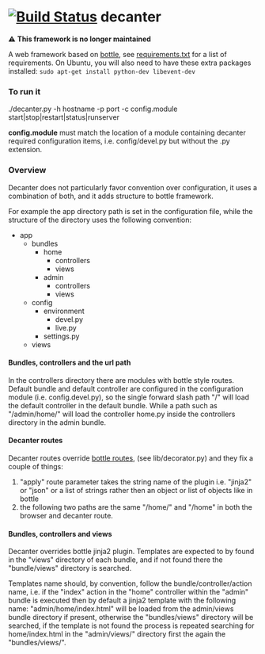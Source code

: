 [![Build Status](https://travis-ci.org/gengo/decanter.png?branch=master)](https://travis-ci.org/gengo/decanter)
decanter
========

:warning: **This framework is no longer maintained**

A web framework based on [bottle](http://bottlepy.org/docs/stable/), see [requirements.txt](https://github.com/gengo/decanter/blob/master/install/requirements.txt) for a list of requirements. On Ubuntu, you will also need to have these extra packages installed: `sudo apt-get install python-dev libevent-dev`


### To run it
./decanter.py -h hostname -p port -c config.module start|stop|restart|status|runserver

**config.module** must match the location of a module containing decanter required configuration items, i.e. config/devel.py but without the .py extension.


### Overview
Decanter does not particularly favor convention over configuration, it uses a combination of both, and it adds structure to bottle framework.

For example the app directory path is set in the configuration file, while the structure of the directory uses the following convention:

* app
    - bundles
        - home
            - controllers
            - views
        - admin
            - controllers
            - views
    - config
        - environment
            - devel.py
            - live.py
        - settings.py
    - views

#### Bundles, controllers and the url path
In the controllers directory there are modules with bottle style routes. Default bundle and default controller are configured in the configuration module (i.e. config.devel.py), so the single forward slash path "/" will load the default controller in the default bundle.
While a path such as "/admin/home/" will load the controller home.py inside the controllers directory in the admin bundle.

#### Decanter routes
Decanter routes override [bottle routes](http://bottlepy.org/docs/stable/tutorial.html#request-routing), (see lib/decorator.py) and they fix a couple of things:

1. "apply" route parameter takes the string name of the plugin i.e. "jinja2" or "json" or a list of strings rather then an object or list of objects like in bottle
2. the following two paths are the same "/home/" and "/home" in both the browser and decanter route.

#### Bundles, controllers and views
Decanter overrides bottle jinja2 plugin. Templates are expected to by found in the "views" directory of each bundle, and if not found there the "bundle/views" directory is searched.

Templates name should, by convention, follow the bundle/controller/action name, i.e. if the "index" action in the "home" controller within the "admin" bundle is executed then by default a jinja2 template with the following name: "admin/home/index.html" will be loaded from the admin/views bundle directory if present, otherwise the "bundles/views" directory will be searched, if the template is not found the process is repeated searching for home/index.html in the "admin/views/" directory first the again the "bundles/views/".






